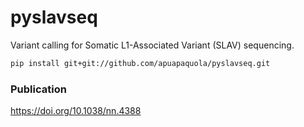 # pyslavseq

Variant calling for Somatic L1-Associated Variant (SLAV) sequencing.

```bash
pip install git+git://github.com/apuapaquola/pyslavseq.git
```

### Publication

https://doi.org/10.1038/nn.4388
